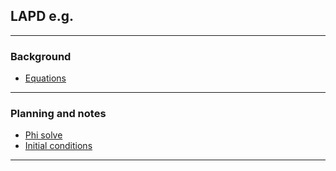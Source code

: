 ## LAPD e.g.

---
### Background
- [Equations](docs/equations)

---
### Planning and notes

- [Phi solve](docs/phi_solve)
- [Initial conditions](docs/ICs)

--- 

